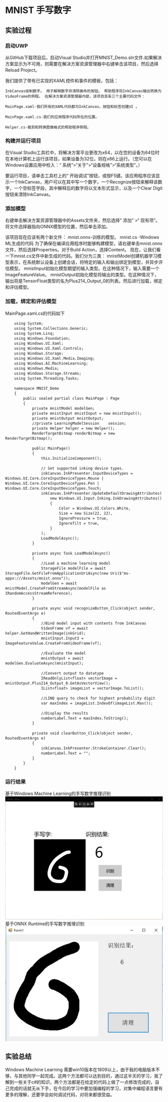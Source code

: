  # MNIST 手写数字
 ## 实验过程
  
 ### 启动UWP

从GitHub下载项目后，启动Visual Studio并打开MNIST_Demo.sln文件.如果解决方案显示为不可用，则需要在解决方案资源管理器中右键单击该项目，然后选择Reload Project。

我们提供了带有已实现的XAML控件和事件的模板，包括：

    InkCanvas绘制数字。 用于解释数字并清除画布的按钮。 帮助程序将InkCanvas输出转换为VideoFrame的例程。 在解决方案资源管理器内部，该项目具有三个主要代码文件：

    MainPage.xaml-我们所有的XAML代码都为InkCanvas，按钮和标签创建UI 。

    MainPage.xaml.cs-我们的应用程序代码所在的位置。

    Helper.cs-裁剪和转换图像格式的帮助程序例程。

### 构建并运行项目  

在Visual Studio工具栏中，将解决方案平台更改为x64，以在您的设备为64位时在本地计算机上运行该项目，如果设备为32位，则在x86上运行。（您可以在Windows设置应用中检入：“ 系统”>“关于”>“设备规格”>“系统类型”。）

要运行项目，请单击工具栏上的“ 开始调试”按钮，或按F5键。该应用程序应该显示一个InkCanvas，用户可以在其中写一个数字，一个Recognize按钮来解释该数字，一个空标签字段，其中解释后的数字将以文本形式显示，以及一个Clear Digit按钮来清除InkCanvas。
 
### 添加模型  

右键单击解决方案资源管理器中的Assets文件夹，然后选择“ 添加” >“ 现有项”。将文件选择器指向ONNX模型的位置，然后单击添加。

该项目现在应该有两个新文件： mnist.onnx-训练的模型。 mnist.cs -Windows ML生成的代码
为了确保在编译应用程序时能够构建模型，请右键单击mnist.onnx文件，然后选择Properties。对于Build Action，选择Content。
现在，让我们看一下mnist.cs文件中新生成的代码。我们分为三类：
mnistModel创建机器学习模型表示，在系统默认设备上创建会话，将特定的输入和输出绑定到模型，并异步评估模型。 mnistInput初始化模型期望的输入类型。在这种情况下，输入需要一个ImageFeatureValue。 mnistOutput初始化模型将输出的类型。在这种情况下，输出将是TensorFloat类型的名为Plus214_Output_0的列表。然后进行加载，绑定和评估模型。

### 加载，绑定和评估模型

MainPage.xaml.cs的代码如下

        using System;
        using System.Collections.Generic;
        using System.Linq;
        using Windows.Foundation;
        using Windows.UI.Xaml;
        using Windows.UI.Xaml.Controls;
        using Windows.Storage;
        using Windows.UI.Xaml.Media.Imaging;
        using Windows.AI.MachineLearning;
        using Windows.Media;
        using Windows.Storage.Streams;
        using System.Threading.Tasks;

        namespace MNIST_Demo
        {
            public sealed partial class MainPage : Page
            {
                private mnistModel modelGen;
                private mnistInput mnistInput = new mnistInput();
                private mnistOutput mnistOutput;
                //private LearningModelSession    session;
                private Helper helper = new Helper();
                RenderTargetBitmap renderBitmap = new RenderTargetBitmap();

                public MainPage()
                {
                    this.InitializeComponent();

                    // Set supported inking device types.
                    inkCanvas.InkPresenter.InputDeviceTypes = Windows.UI.Core.CoreInputDeviceTypes.Mouse | Windows.UI.Core.CoreInputDeviceTypes.Pen | Windows.UI.Core.CoreInputDeviceTypes.Touch;
                    inkCanvas.InkPresenter.UpdateDefaultDrawingAttributes(
                        new Windows.UI.Input.Inking.InkDrawingAttributes()
                        {
                            Color = Windows.UI.Colors.White,
                            Size = new Size(22, 22),
                            IgnorePressure = true,
                            IgnoreTilt = true,
                        }
                    );
                    LoadModelAsync();
                }

                private async Task LoadModelAsync()
                {
                    //Load a machine learning model
                    StorageFile modelFile = await StorageFile.GetFileFromApplicationUriAsync(new Uri($"ms-appx:///Assets/mnist.onnx"));
                    modelGen = await mnistModel.CreateFromStreamAsync(modelFile as IRandomAccessStreamReference);
                }

                private async void recognizeButton_Click(object sender, RoutedEventArgs e)
                {
                    //Bind model input with contents from InkCanvas
                    VideoFrame vf = await helper.GetHandWrittenImage(inkGrid);
                    mnistInput.Input3 = ImageFeatureValue.CreateFromVideoFrame(vf);
                    
                    //Evaluate the model
                    mnistOutput = await modelGen.EvaluateAsync(mnistInput);

                    //Convert output to datatype
                    IReadOnlyList<float> vectorImage = mnistOutput.Plus214_Output_0.GetAsVectorView();
                    IList<float> imageList = vectorImage.ToList();

                    //LINQ query to check for highest probability digit
                    var maxIndex = imageList.IndexOf(imageList.Max());

                    //Display the results
                    numberLabel.Text = maxIndex.ToString();
                }

                private void clearButton_Click(object sender, RoutedEventArgs e)
                {
                    inkCanvas.InkPresenter.StrokeContainer.Clear();
                    numberLabel.Text = "";
                }
            }
        }

### 运行结果
   基于Windows Machine Learning的手写数字推理识别
   ![](./media/1.jpg)
   基于ONNX Runtime的手写数字推理识别
   ![](./media/2.jpg)


## 实验总结
Windows Machine Learning 需要win10版本在1809以上，由于我的电脑版本不够，与其他同学一起完成。这两个方法都可以达到目的，通过这半天的学习，我了解到一些关于c#的知识，两个方法都是在给定的代码上做了一点修改完成的，自己完成的话就无从下手，在今后的学习中要加强编程的学习，对集中编程语言要有更多的理解，还要学会如何调试代码，对将来都很受益。
